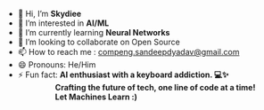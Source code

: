 - 👋 Hi, I’m **Skydiee**
- 👀 I’m interested in **AI/ML**
- 🌱 I’m currently learning **Neural Networks**
- 💞️ I’m looking to collaborate on Open Source
- 📫 How to reach me : compeng.sandeepdyadav@gmail.com
- 😄 Pronouns: He/Him
- ⚡ Fun fact: **AI enthusiast with a keyboard addiction. 💻✨ <br>
&nbsp;&nbsp;&nbsp;&nbsp;&nbsp;&nbsp;&nbsp;&nbsp;&nbsp;&nbsp;&nbsp;&nbsp;&nbsp;&nbsp;&nbsp;&nbsp;&nbsp;&nbsp;&nbsp;
Crafting the future of tech, one line of code at a time! <br>
&nbsp;&nbsp;&nbsp;&nbsp;&nbsp;&nbsp;&nbsp;&nbsp;&nbsp;&nbsp;&nbsp;&nbsp;&nbsp;&nbsp;&nbsp;&nbsp;&nbsp;&nbsp;&nbsp;
Let Machines Learn :)**

<!---
Skydiee/Skydiee is a ✨ special ✨ repository because its `README.md` (this file) appears on your GitHub profile.
You can click the Preview link to take a look at your changes.
--->
